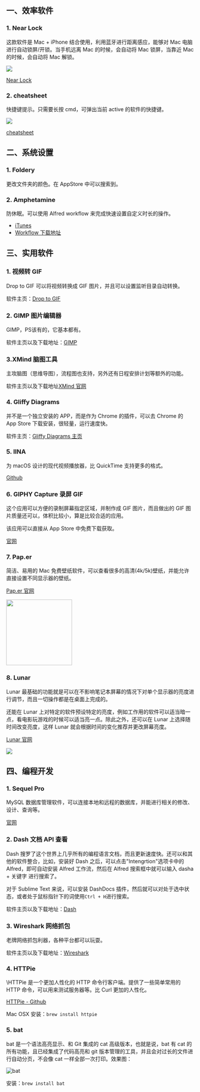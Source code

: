 ## 一、效率软件

### 1. Near Lock

这款软件是 Mac + iPhone 结合使用，利用蓝牙进行距离感应，能够对 Mac 电脑进行自动锁屏/开锁。当手机远离 Mac 的时候，会自动将 Mac 锁屏，当靠近 Mac 的时候，会自动将 Mac 解锁。

![](http://cnd.qiniu.lin07ux.cn/markdown/1480985999380.png)

[Near Lock](http://nearlock.me/)

### 2. cheatsheet

快捷键提示。只需要长按 cmd，可弹出当前 active 的软件的快捷键。

![](http://cnd.qiniu.lin07ux.cn/markdown/1480990487746.png)

[cheatsheet](https://www.mediaatelier.com/CheatSheet/)

## 二、系统设置

### 1. Foldery

更改文件夹的颜色。在 AppStore 中可以搜索到。

### 2. Amphetamine

防休眠。可以使用 Alfred workflow 来完成快速设置自定义时长的操作。

* [iTunes](https://itunes.apple.com/app/amphetamine/id937984704?mt=12)
* [Workflow 下载地址](https://link.zhihu.com/?target=http%3A//www.packal.org/workflow/amphetamine-control)

## 三、实用软件

### 1. 视频转 GIF

Drop to GIF 可以将视频转换成 GIF 图片，并且可以设置监听目录自动转换。

软件主页：[Drop to GIF](https://github.com/mortenjust/droptogif)

### 2. GIMP 图片编辑器

GIMP，PS该有的，它基本都有。

软件主页以及下载地址：[GIMP](http://www.gimp.org/)

### 3.XMind 脑图工具

主攻脑图（思维导图），流程图也支持，另外还有日程安排计划等额外的功能。

软件主页以及下载地址[XMind 官网](http://www.xmind.net/)

### 4. Gliffy Diagrams

并不是一个独立安装的 APP，而是作为 Chrome 的插件，可以去 Chrome 的 App Store 下载安装，很轻量，运行速度快。

软件主页：[Gliffy Diagrams 主页](https://www.gliffy.com/)

### 5. IINA

为 macOS 设计的现代视频播放器，比 QuickTime 支持更多的格式。

[Github](https://github.com/lhc70000/iina)

### 6. GIPHY Capture 录屏 GIF

这个应用可以方便的录制屏幕指定区域，并制作成 GIF 图片，而且做出的 GIF 图片质量还可以，体积比较小，算是比较合适的应用。

该应用可以直接从 App Store 中免费下载获取。

[官网](https://giphy.com/apps/giphycapture)

### 7. Pap.er

简洁、易用的 Mac 免费壁纸软件，可以查看很多的高清(4k/5k)壁纸，并能允许直接设置不同显示器的壁纸。

[Pap.er 官网](http://paper.meiyuan.in/)

<img src="http://cnd.qiniu.lin07ux.cn/markdown/1553584297590.png" width="176"/>

### 8. Lunar

Lunar 最基础的功能就是可以在不影响笔记本屏幕的情况下对单个显示器的亮度进行调节，而且一切操作都是在桌面上完成的。

还能在 Lunar 上对特定的软件预设特定的亮度，例如工作用的软件可以适当暗一点，看电影玩游戏的时候可以适当亮一点。除此之外，还可以在 Lunar 上选择随时间改变亮度，这样 Lunar 就会根据时间的变化推荐并更改屏幕亮度。

[Lunar 官网](https://lunarapp.site/)

<img src="http://cnd.qiniu.lin07ux.cn/Lunar.gif"/>

## 四、编程开发

### 1. Sequel Pro

MySQL 数据库管理软件，可以连接本地和远程的数据库，并能进行相关的修改、设计、查询等。

[官网](http://www.sequelpro.com/)

### 2. Dash 文档 API 查看

Dash 搜罗了这个世界上几乎所有的编程语言文档，而且更新速度快。还可以和其他的软件整合，比如，安装好 Dash 之后，可以点击"Intengrtion"选项卡中的 Alfred，即可自动安装 Alfred 工作流，然后在 Alfred 搜索框中就可以输入 dasha + 关键字 进行搜索了。

对于 Sublime Text 来说，可以安装 DashDocs 插件，然后就可以对处于选中状态，或者处于鼠标指针下的词使用`Ctrl + H`进行搜索。

软件主页以及下载地址：[Dash](https://kapeli.com/dash)

### 3. Wireshark 网络抓包

老牌网络抓包利器，各种平台都可以玩耍。

软件主页以及下载地址：[Wireshark](https://www.wireshark.org/)

### 4. HTTPie

\HTTPie 是一个更加人性化的 HTTP 命令行客户端。提供了一些简单常用的 HTTP 命令，可以用来测试服务器等。比 Curl 更加的人性化。

[HTTPie - Github](https://github.com/jkbrzt/httpie)

Mac OSX 安装：`brew install httpie`

### 5. bat

bat 是一个语法高亮显示、和 Git 集成的 cat 高级版本，也就是说，bat 有 cat 的所有功能，且已经集成了代码高亮和 git 版本管理的工具，并且会对过长的文件进行自动分页，不会像 cat 一样全部一次打印。效果图：

![bat](http://cnd.qiniu.lin07ux.cn/markdown/1527003277019.png)

安装：`brew install bat`


